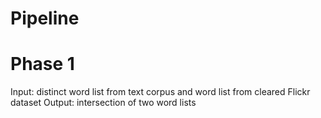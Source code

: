 # Pipeline

# Phase 1

  Input: distinct word list from text corpus and word list from cleared Flickr dataset
  Output: intersection of two word lists
